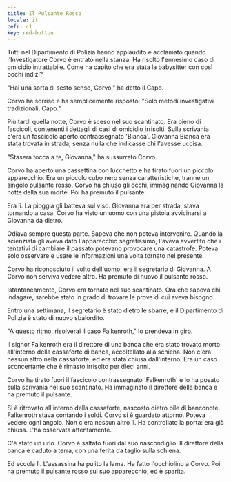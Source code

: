 ```yaml
---
title: Il Pulsante Rosso
locale: it
cefr: c1
key: red-button
---
```


Tutti nel Dipartimento di Polizia hanno applaudito e acclamato quando l'Investigatore Corvo è entrato nella stanza. Ha risolto l'ennesimo caso di omicidio intrattabile. Come ha capito che era stata la babysitter con così pochi indizi?

"Hai una sorta di sesto senso, Corvo," ha detto il Capo.

Corvo ha sorriso e ha semplicemente risposto: "Solo metodi investigativi tradizionali, Capo."

Più tardi quella notte, Corvo è sceso nel suo scantinato. Era pieno di fascicoli, contenenti i dettagli di casi di omicidio irrisolti. Sulla scrivania c'era un fascicolo aperto contrassegnato 'Bianca'. Giovanna Bianca era stata trovata in strada, senza nulla che indicasse chi l'avesse uccisa.

"Stasera tocca a te, Giovanna," ha sussurrato Corvo.

Corvo ha aperto una cassettina con lucchetto e ha tirato fuori un piccolo apparecchio. Era un piccolo cubo nero senza caratteristiche, tranne un singolo pulsante rosso. Corvo ha chiuso gli occhi, immaginando Giovanna la notte della sua morte. Poi ha premuto il pulsante.

Era lì. La pioggia gli batteva sul viso. Giovanna era per strada, stava tornando a casa. Corvo ha visto un uomo con una pistola avvicinarsi a Giovanna da dietro.

Odiava sempre questa parte. Sapeva che non poteva intervenire. Quando la scienziata gli aveva dato l'apparecchio segretissimo, l'aveva avvertito che i tentativi di cambiare il passato potevano provocare una catastrofe. Poteva solo osservare e usare le informazioni una volta tornato nel presente.

Corvo ha riconosciuto il volto dell'uomo: era il segretario di Giovanna. A Corvo non serviva vedere altro. Ha premuto di nuovo il pulsante rosso.

Istantaneamente, Corvo era tornato nel suo scantinato. Ora che sapeva chi indagare, sarebbe stato in grado di trovare le prove di cui aveva bisogno.

Entro una settimana, il segretario è stato dietro le sbarre, e il Dipartimento di Polizia è stato di nuovo sbalordito.

"A questo ritmo, risolverai il caso Falkenroth," lo prendeva in giro.

Il signor Falkenroth era il direttore di una banca che era stato trovato morto all'interno della cassaforte di banca, accoltellato alla schiena. Non c'era nessun altro nella cassaforte, ed era stata chiusa dall'interno. Era un caso sconcertante che è rimasto irrisolto per dieci anni.

Corvo ha tirato fuori il fascicolo contrassegnato 'Falkenroth' e lo ha posato sulla scrivania nel suo scantinato. Ha immaginato il direttore della banca e ha premuto il pulsante.

Si è ritrovato all'interno della cassaforte, nascosto dietro pile di banconote. Falkenroth stava contando i soldi. Corvo si è guardato attorno. Poteva vedere ogni angolo. Non c'era nessun altro lì. Ha controllato la porta: era già chiusa. L'ha osservata attentamente.

C'è stato un urlo. Corvo è saltato fuori dal suo nascondiglio. Il direttore della banca è caduto a terra, con una ferita da taglio sulla schiena.

Ed eccola lì. L'assassina ha pulito la lama. Ha fatto l'occhiolino a Corvo. Poi ha premuto il pulsante rosso sul suo apparecchio, ed è sparita.